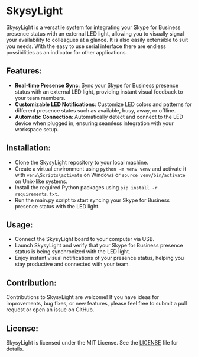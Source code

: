 # SkysyLight
SkysyLight is a versatile system for integrating your Skype for Business presence status with an external LED light, allowing you to visually signal your availability to colleagues at a glance.
It is also easily extensible to suit you needs. With the easy to use serial interface there are endless possibilities as an indicator for other applications.

## Features:
- **Real-time Presence Sync**: Sync your Skype for Business presence status with an external LED light, providing instant visual feedback to your team members.
- **Customizable LED Notifications**: Customize LED colors and patterns for different presence states such as available, busy, away, or offline.
- **Automatic Connection**: Automatically detect and connect to the LED device when plugged in, ensuring seamless integration with your workspace setup.

## Installation:
- Clone the SkysyLight repository to your local machine.
- Create a virtual environment using `python -m venv venv` and activate it with `venv\Scripts\activate` on Windows or `source venv/bin/activate` on Unix-like systems.
- Install the required Python packages using `pip install -r requirements.txt`.
- Run the main.py script to start syncing your Skype for Business presence status with the LED light.

## Usage:
- Connect the SkysyLight board to your computer via USB.
- Launch SkysyLight and verify that your Skype for Business presence status is being synchronized with the LED light.
- Enjoy instant visual notifications of your presence status, helping you stay productive and connected with your team.

## Contribution:
Contributions to SkysyLight are welcome! If you have ideas for improvements, bug fixes, or new features, please feel free to submit a pull request or open an issue on GitHub.

## License:
SkysyLight is licensed under the MIT License. See the [LICENSE](LICENSE) file for details.
